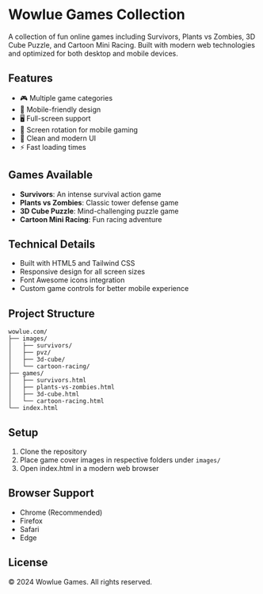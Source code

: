 # Wowlue Games Collection

A collection of fun online games including Survivors, Plants vs Zombies, 3D Cube Puzzle, and Cartoon Mini Racing. Built with modern web technologies and optimized for both desktop and mobile devices.

## Features

- 🎮 Multiple game categories
- 📱 Mobile-friendly design
- 🖥️ Full-screen support
- 🔄 Screen rotation for mobile gaming
- 🎨 Clean and modern UI
- ⚡ Fast loading times

## Games Available

- **Survivors**: An intense survival action game
- **Plants vs Zombies**: Classic tower defense game
- **3D Cube Puzzle**: Mind-challenging puzzle game
- **Cartoon Mini Racing**: Fun racing adventure

## Technical Details

- Built with HTML5 and Tailwind CSS
- Responsive design for all screen sizes
- Font Awesome icons integration
- Custom game controls for better mobile experience

## Project Structure

```plaintext
wowlue.com/
├── images/
│   ├── survivors/
│   ├── pvz/
│   ├── 3d-cube/
│   └── cartoon-racing/
├── games/
│   ├── survivors.html
│   ├── plants-vs-zombies.html
│   ├── 3d-cube.html
│   └── cartoon-racing.html
└── index.html
```

## Setup

1. Clone the repository
2. Place game cover images in respective folders under `images/`
3. Open index.html in a modern web browser

## Browser Support

- Chrome (Recommended)
- Firefox
- Safari
- Edge

## License

© 2024 Wowlue Games. All rights reserved. 